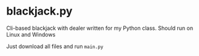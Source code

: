 # blackjack.py

Cli-based blackjack with dealer written for my Python class. Should run on Linux and Windows

Just download all files and run `main.py`
